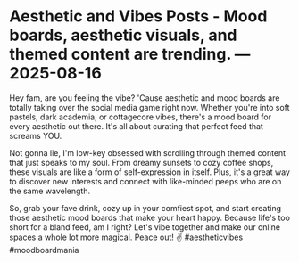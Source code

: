 # Aesthetic and Vibes Posts - Mood boards, aesthetic visuals, and themed content are trending. — 2025-08-16

Hey fam, are you feeling the vibe? 'Cause aesthetic and mood boards are totally taking over the social media game right now. Whether you're into soft pastels, dark academia, or cottagecore vibes, there's a mood board for every aesthetic out there. It's all about curating that perfect feed that screams YOU.

Not gonna lie, I'm low-key obsessed with scrolling through themed content that just speaks to my soul. From dreamy sunsets to cozy coffee shops, these visuals are like a form of self-expression in itself. Plus, it's a great way to discover new interests and connect with like-minded peeps who are on the same wavelength.

So, grab your fave drink, cozy up in your comfiest spot, and start creating those aesthetic mood boards that make your heart happy. Because life's too short for a bland feed, am I right? Let's vibe together and make our online spaces a whole lot more magical. Peace out! ✌️ #aestheticvibes #moodboardmania